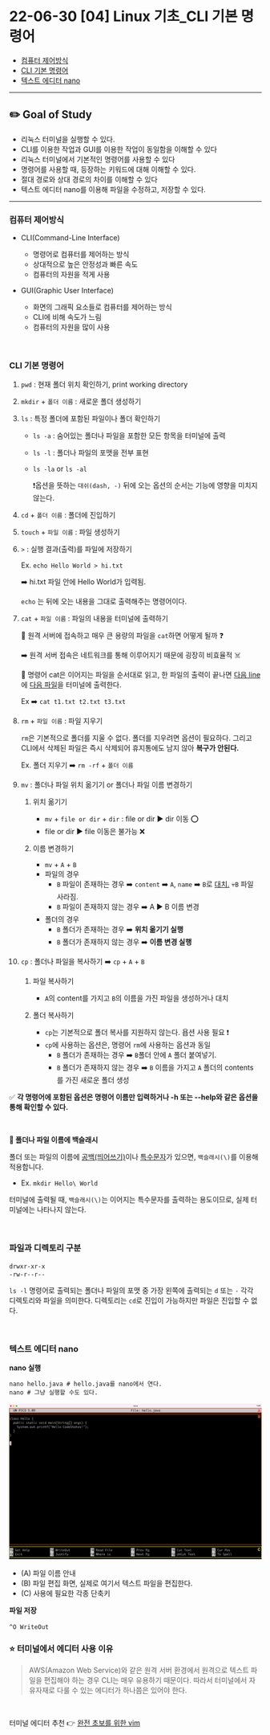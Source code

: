 # 22-06-30 [04] Linux 기초_CLI 기본 명령어

- [컴퓨터 제어방식](#컴퓨터-제어방식) 
- [CLI 기본 명령어](#cli-기본-명령어)
- [텍스트 에디터 nano](#텍스트-에디터-nano)

---

## ✏️ Goal of Study

- 리눅스 터미널을 실행할 수 있다.
- CLI를 이용한 작업과 GUI를 이용한 작업이 동일함을 이해할 수 있다
- 리눅스 터미널에서 기본적인 명령어를 사용할 수 있다
- 명령어를 사용할 때, 등장하는 키워드에 대해 이해할 수 있다.
- 절대 경로와 상대 경로의 차이를 이해할 수 있다
- 텍스트 에디터 nano를 이용해 파일을 수정하고, 저장할 수 있다.

---


### 컴퓨터 제어방식

- CLI(Command-Line Interface)
  - 명령어로 컴퓨터를 제어하는 방식
  - 상대적으로 높은 안정성과 빠른 속도
  - 컴퓨터의 자원을 적게 사용

- GUI(Graphic User Interface)
  - 화면의 그래픽 요소들로 컴퓨터를 제어하는 방식
  - CLI에 비해 속도가 느림
  - 컴퓨터의 자원을 많이 사용

<br>

### CLI 기본 명령어

1. `pwd` : 현재 폴더 위치 확인하기, print working directory
2. `mkdir` + `폴더 이름` : 새로운 폴더 생성하기
3. `ls` : 특정 폴더에 포함된 파일이나 폴더 확인하기
   
   - `ls -a` : 숨어있는 폴더나 파일을 포함한 모든 항목을 터미널에 출력
   - `ls -l` : 폴더나 파일의 포맷을 전부 표현
   - `ls -la` or `ls -al` 
    
        ❗️옵션을 뜻하는 `대쉬(dash, -)` 뒤에 오는 옵션의 순서는 기능에 영향을 미치지 않는다.
4. `cd` + `폴더 이름` : 폴더에 진입하기
5. `touch` + `파일 이름` : 파일 생성하기
6. `>` : 실행 결과(출력)를 파일에 저장하기

    Ex. ```echo Hello World > hi.txt ```
    
    ➡️ hi.txt 파일 안에 Hello World가 입력됨.

    `echo` 는 뒤에 오는 내용을 그대로 출력해주는 명령어이다.

7. `cat` + `파일 이름` : 파일의 내용을 터미널에 출력하기

    📝 원격 서버에 접속하고 매우 큰 용량의 파일을 `cat`하면 어떻게 될까 ❓
    
    ➡️ 원격 서버 접속은 네트워크를 통해 이루어지기 때문에 굉장히 비효율적 ☠️

    🍯 명령어 cat은 이어지는 파일을 순서대로 읽고, 한 파일의 출력이 끝나면 <u>다음 line</u>에 <u>다음 파일</u>을 터미널에 출력한다.

    Ex ➡️ `cat t1.txt t2.txt t3.txt`

8. `rm` + `파일 이름` : 파일 지우기

    `rm`은 기본적으로 폴더를 지울 수 없다. 폴더를 지우려면 옵션이 필요하다. 그리고 CLI에서 삭제된 파일은 즉시 삭제되어 휴지통에도 남지 않아 **복구가 안된다.**

    Ex. 폴더 지우기 ➡️ `rm -rf` + `폴더 이름`

9. `mv` : 폴더나 파일 위치 옮기기 or 폴더나 파일 이름 변경하기

    1. 위치 옮기기
        - `mv` + `file or dir` + `dir` : file or dir ▶︎ dir 이동 ⭕️
        - file or dir ▶︎ file 이동은 불가능 ❌

    2. 이름 변경하기
        - `mv` + `A` + `B`
        - 파일의 경우
          - `B` 파일이 존재하는 경우 ➡️ `content` ➡️ `A`, `name` ➡️ `B`로 <u>대치.</u> 💀`B` 파일 사라짐.
          - `B` 파일이 존재하지 않는 경우 ➡️  A ▶︎ B 이름 변경
        - 폴더의 경우
          - `B` 폴더가 존재하는 경우 ➡️ **위치 옮기기 실행**
          - `B` 폴더가 존재하지 않는 경우 ➡️ **이름 변경 실행** 

10. `cp` : 폴더나 파일을 복사하기 ➡️ `cp` + `A` + `B`
    
    1. 파일 복사하기
        - `A`의 content를 가지고 `B`의 이름을 가진 파일을 생성하거나 대치

    2. 폴더 복사하기
        - `cp`는 기본적으로 폴더 복사를 지원하지 않는다. 욥션 사용 필요 ❗️
        - `cp`에 사용하는 옵션은, 명령어 `rm`에 사용하는 옵션과 동일
          - `B` 폴더가 존재하는 경우 ➡️ `B`폴더 안에 `A` 폴더 붙여넣기.
          - `B` 폴더가 존재하지 않는 경우 ➡️ `B` 이름을 가지고 `A` 폴더의 contents 를 가진 새로운 폴더 생성

✅ **각 명령어에 포함된 옵션은 명령어 이름만 입력하거나 -h 또는 --help와 같은 옵션을 통해 확인할 수 있다.**

<br>

**🍯 폴더나 파일 이름에 백슬래시**

폴더 또는 파일의 이름에 <u>공백(띄어쓰기)</u>이나 <u>특수문자</u>가 있으면, `백슬래시(\)`를 이용해 적용합니다.

 - Ex. ```mkdir Hello\ World```

터미널에 출력될 때, `백슬래시(\)`는 이어지는 특수문자를 출력하는 용도이므로, 실제 터미널에는 나타나지 않는다.

<br>

### 파일과 디렉토리 구분

```
drwxr-xr-x 
-rw-r--r--
```

`ls -l` 명령어로 출력되는 폴더나 파일의 포맷 중 가장 왼쪽에 출력되는 `d` 또는 `-` 각각 디렉토리와 파일을 의미한다. 디렉토리는 `cd`로 진입이 가능하지만 파일은 진입할 수 없다.

<br>

### 텍스트 에디터 nano

**nano 실행**

```markdown
nano hello.java # hello.java를 nano에서 연다.
nano # 그냥 실행할 수도 있다.
```

<img src="../../images/BootCamp/Section01/[04]/nanoeditor.png">

- (A) 파일 이름 안내
- (B) 파일 편집 화면, 실제로 여기서 텍스트 파일을 편집한다.
- (C) 사용에 필요한 각종 단축키


**파일 저장**

`^O WriteOut`

### ⭐️ 터미널에서 에디터 사용 이유

> AWS(Amazon Web Service)와 같은 원격 서버 환경에서 원격으로 텍스트 파일을 편집해야 하는 경우 CLI는 매우 유용하기 때문이다. 따라서 터미널에서 자유자재로 다룰 수 있는 에디터가 하나쯤은 있어야 한다.

<br>

터미널 에디터 추천 👉 [완전 초보를 위한 vim](https://nolboo.kim/blog/2016/11/15/vim-for-beginner/)